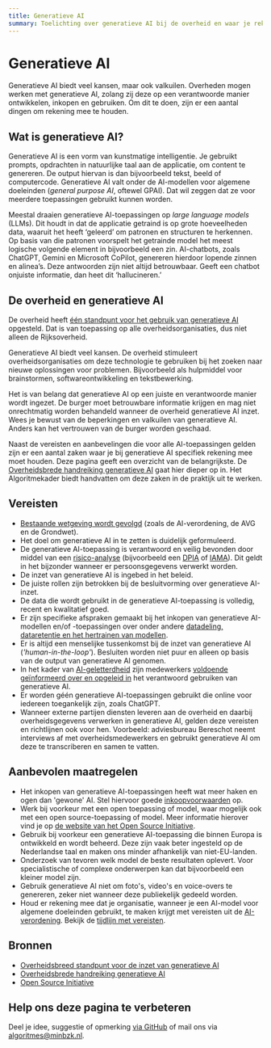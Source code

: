 ```yaml
---
title: Generatieve AI
summary: Toelichting over generatieve AI bij de overheid en waar je rekening mee moet houden.
---
```

# Generatieve AI
Generatieve AI biedt veel kansen, maar ook valkuilen. Overheden mogen werken met generatieve AI, zolang zij deze op een verantwoorde manier ontwikkelen, inkopen en gebruiken. Om dit te doen, zijn er een aantal dingen om rekening mee te houden.

## Wat is generatieve AI?
Generatieve AI is een vorm van kunstmatige intelligentie. Je gebruikt prompts, opdrachten in natuurlijke taal aan de applicatie, om content te genereren. De output hiervan is dan bijvoorbeeld tekst, beeld of computercode. Generatieve AI valt onder de AI-modellen voor algemene doeleinden (<span lang="en">_general purpose AI_</span>, oftewel GPAI). Dat wil zeggen dat ze voor meerdere toepassingen gebruikt kunnen worden.

Meestal draaien generatieve AI-toepassingen op <span lang="en">_large language models_</span> (LLMs). Dit houdt in dat de applicatie getraind is op grote hoeveelheden data, waaruit het heeft ‘geleerd’ om patronen en structuren te herkennen. Op basis van die patronen voorspelt het getrainde model het meest logische volgende element in bijvoorbeeld een zin. AI-chatbots, zoals ChatGPT, Gemini en Microsoft CoPilot, genereren hierdoor lopende zinnen en alinea’s. Deze antwoorden zijn niet altijd betrouwbaar. Geeft een chatbot onjuiste informatie, dan heet dit ‘hallucineren.’

## De overheid en generatieve AI
De overheid heeft [één standpunt voor het gebruik van generatieve AI](link-nog-toevoegen) opgesteld. Dat is van toepassing op alle overheidsorganisaties, dus niet alleen de Rijksoverheid.

Generatieve AI biedt veel kansen. De overheid stimuleert overheidsorganisaties om deze technologie te gebruiken bij het zoeken naar nieuwe oplossingen voor problemen. Bijvoorbeeld als hulpmiddel voor brainstormen, softwareontwikkeling en tekstbewerking.

Het is van belang dat generatieve AI op een juiste en verantwoorde manier wordt ingezet. De burger moet betrouwbare informatie krijgen en mag niet onrechtmatig worden behandeld wanneer de overheid generatieve AI inzet. Wees je bewust van de beperkingen en valkuilen van generatieve AI. Anders kan het vertrouwen van de burger worden geschaad.

Naast de vereisten en aanbevelingen die voor alle AI-toepassingen gelden zijn er een aantal zaken waar je bij generatieve AI specifiek rekening mee moet houden. Deze pagina geeft een overzicht van de belangrijkste. De [Overheidsbrede handreiking generatieve AI](link-nog-toevoegen) gaat hier dieper op in. Het Algoritmekader biedt handvatten om deze zaken in de praktijk uit te werken.

## Vereisten
* [Bestaande wetgeving wordt gevolgd](https://minbzk.github.io/Algoritmekader/voldoen-aan-wetten-en-regels/vereisten/) (zoals de AI-verordening, de AVG en de Grondwet).
* Het doel om generatieve AI in te zetten is duidelijk geformuleerd.
* De generatieve AI-toepassing is verantwoord en veilig bevonden door middel van een [risico-analyse](https://minbzk.github.io/Algoritmekader/voldoen-aan-wetten-en-regels/maatregelen/0-org-03-toepassen-risicobeheer/) (bijvoorbeeld een [DPIA](https://minbzk.github.io/Algoritmekader/voldoen-aan-wetten-en-regels/hulpmiddelen/DPIA/) of [IAMA](https://minbzk.github.io/Algoritmekader/voldoen-aan-wetten-en-regels/hulpmiddelen/IAMA/)). Dit geldt in het bijzonder wanneer er persoonsgegevens verwerkt worden.
* De inzet van generatieve AI is ingebed in het beleid.
* De juiste rollen zijn betrokken bij de besluitvorming over generatieve AI-inzet.
* De data die wordt gebruikt in de generatieve AI-toepassing is volledig, recent en kwalitatief goed.
* Er zijn specifieke afspraken gemaakt bij het inkopen van generatieve AI-modellen en/of -toepassingen over onder andere [datadeling, dataretentie en het hertrainen van modellen](https://minbzk.github.io/Algoritmekader/voldoen-aan-wetten-en-regels/maatregelen/2-owp-11-gebruikte-data/).
* Er is altijd een menselijke tussenkomst bij de inzet van generatieve AI (<span lang="en">_'human-in-the-loop'_</span>). Besluiten worden niet puur en alleen op basis van de output van generatieve AI genomen.
* In het kader van [AI-geletterdheid](https://minbzk.github.io/Algoritmekader/voldoen-aan-wetten-en-regels/vereisten/aia-01-ai-geletterdheid/) zijn medewerkers [voldoende geïnformeerd over en opgeleid in](https://minbzk.github.io/Algoritmekader/voldoen-aan-wetten-en-regels/maatregelen/0-org-16-bewustwording-en-opleiding/) het verantwoord gebruiken van generatieve AI.
* Er worden géén generatieve AI-toepassingen gebruikt die online voor iedereen toegankelijk zijn, zoals ChatGPT.
* Wanneer externe partijen diensten leveren aan de overheid en daarbij overheidsgegevens verwerken in generatieve AI, gelden deze vereisten en richtlijnen ook voor hen. Voorbeeld: adviesbureau Bereschot neemt interviews af met overheidsmedewerkers en gebruikt generatieve AI om deze te transcriberen en samen te vatten.

## Aanbevolen maatregelen
* Het inkopen van generatieve AI-toepassingen heeft wat meer haken en ogen dan 'gewone' AI. Stel hiervoor goede [inkoopvoorwaarden](https://minbzk.github.io/Algoritmekader/voldoen-aan-wetten-en-regels/hulpmiddelen/inkoopvoorwaarden/) op.
* Werk bij voorkeur met een open toepassing of model, waar mogelijk ook met een open source-toepassing of model. Meer informatie hierover vind je op [de website van het Open Source Initiative](https://opensource.org/ai/open-source-ai-definition).
* Gebruik bij voorkeur een generatieve AI-toepassing die binnen Europa is ontwikkeld en wordt beheerd. Deze zijn vaak beter ingesteld op de Nederlandse taal en maken ons minder afhankelijk van niet-EU-landen.
* Onderzoek van tevoren welk model de beste resultaten oplevert. Voor specialistische of complexe onderwerpen kan dat bijvoorbeeld een kleiner model zijn.
* Gebruik generatieve AI niet om foto's, video's en voice-overs te genereren, zeker niet wanneer deze publiekelijk gedeeld worden.
* Houd er rekening mee dat je organisatie, wanneer je een AI-model voor algemene doeleinden gebruikt, te maken krijgt met vereisten uit de [AI-verordening](https://minbzk.github.io/Algoritmekader/voldoen-aan-wetten-en-regels/ai-verordening/). Bekijk de [tijdlijn met vereisten](https://minbzk.github.io/Algoritmekader/voldoen-aan-wetten-en-regels/tijdlijn-ai-verordening/).

## Bronnen
* [Overheidsbreed standpunt voor de inzet van generatieve AI](link-nog-toevoegen)
* [Overheidsbrede handreiking generatieve AI](link-nog-toevoegen)
* [Open Source Initiative](https://opensource.org/ai/open-source-ai-definition)

## Help ons deze pagina te verbeteren
Deel je idee, suggestie of opmerking [via GitHub](https://github.com/MinBZK/Algoritmekader/issues/new/choose) of mail ons via algoritmes@minbzk.nl.
